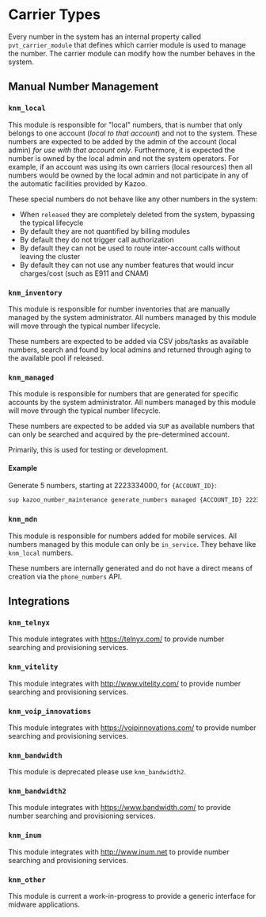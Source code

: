# Carrier Types

Every number in the system has an internal property called `pvt_carrier_module` that defines which carrier module is used to manage the number.  The carrier module can modify how the number behaves in the system.

## Manual Number Management

### `knm_local`

This module is responsible for "local" numbers, that is number that only belongs to one account (*local to that account*) and not to the system.
These numbers are expected to be added by the admin of the account (local admin) *for use with that account only*.
Furthermore, it is expected the number is owned by the local admin and not the system operators.
For example, if an account was using its own carriers (local resources) then all numbers would be owned by the local admin and not participate in any of the automatic facilities provided by Kazoo.

These special numbers do not behave like any other numbers in the system:

* When `released` they are completely deleted from the system, bypassing the typical lifecycle
* By default they are not quantified by billing modules
* By default they do not trigger call authorization
* By default they can not be used to route inter-account calls without leaving the cluster
* By default they can not use any number features that would incur charges/cost (such as E911 and CNAM)

### `knm_inventory`

This module is responsible for number inventories that are manually managed by the system administrator.
All numbers managed by this module will move through the typical number lifecycle.

These numbers are expected to be added via CSV jobs/tasks as available numbers, search and found by local admins and returned through aging to the available pool if released.

### `knm_managed`

This module is responsible for numbers that are generated for specific accounts by the system administrator.
All numbers managed by this module will move through the typical number lifecycle.

These numbers are expected to be added via `SUP` as available numbers that can only be searched and acquired by the pre-determined account.

Primarily, this is used for testing or development.

#### Example

Generate 5 numbers, starting at 2223334000, for `{ACCOUNT_ID}`:

```bash
sup kazoo_number_maintenance generate_numbers managed {ACCOUNT_ID} 2223334000 5
```

### `knm_mdn`

This module is responsible for numbers added for mobile services.
All numbers managed by this module can only be `in_service`.
They behave like `knm_local` numbers.

These numbers are internally generated and do not have a direct means of creation via the `phone_numbers` API.

## Integrations

### `knm_telnyx`

This module integrates with https://telnyx.com/ to provide number searching and provisioning services.

### `knm_vitelity`

This module integrates with http://www.vitelity.com/ to provide number searching and provisioning services.

### `knm_voip_innovations`

This module integrates with https://voipinnovations.com/ to provide number searching and provisioning services.

### `knm_bandwidth`

This module is deprecated please use `knm_bandwidth2`.

### `knm_bandwidth2`

This module integrates with https://www.bandwidth.com/ to provide number searching and provisioning services.

### `knm_inum`

This module integrates with http://www.inum.net to provide number searching and provisioning services.

### `knm_other`

This module is current a work-in-progress to provide a generic interface for midware applications.
